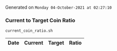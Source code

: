 Generated on `Monday 04-October-2021 at 02:27:10`

### Current to Target Coin Ratio
`current_coin_ratio.sh`

Date|Current|Target|Ratio
---|---|---|---
